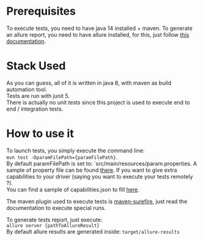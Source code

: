 # Prerequisites

To execute tests, you need to have java 14 installed + maven.
To generate an allure report, you need to have allure installed, for this, just follow
[this documentation](https://docs.qameta.io/allure/).

# Stack Used
As you can guess, all of it is written in java 8, with maven as build automation tool.\
Tests are run with junit 5.\
There is actually no unit tests since this project is used to execute end to end / integration tests.

# How to use it
To launch tests, you simply execute the command line:\
`mvn test -DparamFilePath={paramFilePath}`.\
By default paramFilePath is set to: `src/main/resources/param.properties.
A sample of property file can be found [there](src/main/resources/sample.properties).
If you want to give extra capabilities to your driver (saying you want to execute your tests remotely ?).\
You can find a sample of capabilities.json to fill [here](src/main/resources/sample-capabilities.json).

The maven plugin used to execute tests is [maven-surefire](http://maven.apache.org/surefire/maven-surefire-plugin/),
just read the documentation to execute special runs.


To generate tests report, just execute:\
`allure server {pathToAllureResult}`\
By default allure results are generated inside: `target/allure-results`
